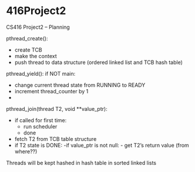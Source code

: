 # 416Project2

CS416 Project2 – Planning

pthread_create():
- create TCB
- make the context
- push thread to data structure (ordered linked list and TCB hash table)

pthread_yield():
if NOT main:
- change current thread state from RUNNING to READY
- increment thread_counter by 1
- 
pthread_join(thread T2, void **value_ptr):
- if called for first time:
	- run scheduler
	- done
- fetch T2 from TCB table structure
- if T2 state is DONE:
	-if value_ptr is not null:
		- get T2’s return value (from where??) 	


Threads will be kept hashed in hash table in sorted linked lists
